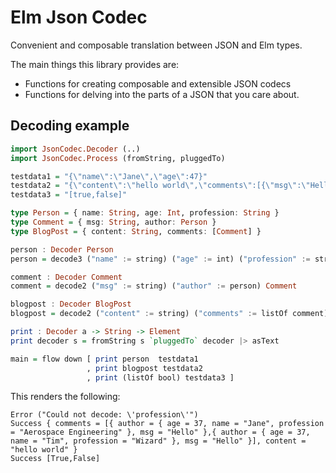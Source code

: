 # Elm Json Codec

Convenient and composable translation between JSON and Elm types.

The main things this library provides are: 

* Functions for creating composable and extensible JSON codecs
* Functions for delving into the parts of a JSON that you care about.

## Decoding example

```haskell
import JsonCodec.Decoder (..)
import JsonCodec.Process (fromString, pluggedTo)

testdata1 = "{\"name\":\"Jane\",\"age\":47}"
testdata2 = "{\"content\":\"hello world\",\"comments\":[{\"msg\":\"Hello\",\"author\":{\"name\":\"Jane\",\"age\":37,\"profession\":\"Aerospace Engineering\"}},{\"msg\":\"Hello\",\"author\":{\"name\":\"Tim\",\"age\":37,\"profession\":\"Wizard\"}}]}"
testdata3 = "[true,false]"

type Person = { name: String, age: Int, profession: String }
type Comment = { msg: String, author: Person }
type BlogPost = { content: String, comments: [Comment] }

person : Decoder Person
person = decode3 ("name" := string) ("age" := int) ("profession" := string) Person

comment : Decoder Comment
comment = decode2 ("msg" := string) ("author" := person) Comment

blogpost : Decoder BlogPost
blogpost = decode2 ("content" := string) ("comments" := listOf comment) BlogPost

print : Decoder a -> String -> Element
print decoder s = fromString s `pluggedTo` decoder |> asText

main = flow down [ print person  testdata1    
                 , print blogpost testdata2
                 , print (listOf bool) testdata3 ]
```

This renders the following:

    Error ("Could not decode: \'profession\'")
    Success { comments = [{ author = { age = 37, name = "Jane", profession = "Aerospace Engineering" }, msg = "Hello" },{ author = { age = 37, name = "Tim", profession = "Wizard" }, msg = "Hello" }], content = "hello world" }
    Success [True,False]
